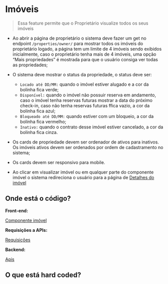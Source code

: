 # Imóveis
> Essa feature permite que o Proprietário visualize todos os seus imóveis
- Ao abrir a página de proprietário o sistema deve fazer um get no  endpoint `/properties/owner/` para mostrar todos os imóveis do proprietário logado, a página tem um limite de 4 imóveis sendo exibidos inicialmente, caso o proprietário tenha mais de 4 imóveis, uma opção “Mais propriedades” é mostrada para que o usuário consiga ver todas as propriedades;

- O sistema deve mostrar o status da propriedade, o status deve ser:
    - `Locado até DD/MM:` quando o imóvel estiver alugado e a cor da bolinha fica verde;
    - `Disponível:` quando o imóvel não possuir reserva em andamento, caso o imóvel tenha reservas futuras mostrar a data do próximo check-in, caso não tenha reservas futuras ffica vazio, a cor da bolinha fica azul;
    - `Bloqueado até DD/MM:` quando estiver com um bloqueio, a cor da bolinha fica vermelho;
    - `Inativo:` quando o contrato desse imóvel estiver cancelado, a cor da bolinha fica cinza.
- Os cards de propriedade devem ser ordenador de ativos para inativos. Os imóveis ativos devem ser ordenados por ordem de cadastramento no sistema;

- Os cards devem ser responsivo para mobile.

- Ao clicar em visualizar imóvel ou em qualquer parte do componente imóvel o sistema redireciona o usuário para a página de [Detalhes do imóvel](./property_details.md)

## Onde está o código?
**Front-end:**

[Componente imóvel](https://github.com/billbenettiSeazone/sapron-pms-web/tree/main/front/src/components/OwnerPage/CardProperties)

**Requisições a APIs:**

[Requisições](https://github.com/cabfersp/sapron-pms-web/blob/main/front/src/services/Owner/request.ts)

**Backend:**

[Apis](https://github.com/cabfersp/sapron-pms-web/tree/main/backend/property/apis)

## O que está hard coded?